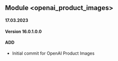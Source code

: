## Module <openai_product_images>

#### 17.03.2023
#### Version 16.0.1.0.0
#### ADD
- Initial commit for OpenAI Product Images

